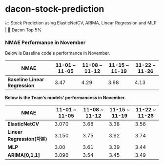 # dacon-stock-prediction
📈 Stock Prediction using ElasticNetCV, ARIMA, Linear Regression and MLP  | 🥈 Dacon Top 5%

### NMAE Performance in November

Below is Baseline code's performance in November.

| NMAE | 11-01 ~ 11-05 | 11-08 ~ 11-12 | 11-15 ~ 11-19 | 11-22 ~ 11-26 |
| --- | --- | --- | --- | --- |
| **Baseline Linear Regression** | 3.47 | 4.29 | 3.98 | 4.13 |

**Below is the Team's models' performancess in November.**

| NMAE | 11-01 ~ 11-05 | 11-08 ~ 11-12 | 11-15 ~ 11-19 | 11-22 ~ 11-26 |
| --- | --- | --- | --- | --- |
| **ElasticNetCV** | 3.070 | 3.68 | 3.38 | 3.58 |
| **Linear Regression(차분)** | 3.150 | 3.75 | 3.62 | 3.74 |
| **MLP** | 3.00 | 3.61 | 3.39 | 3.44 |
| **ARIMA[0,1,1]** | 3.090 | 3.54 | 3.45 | 3.49 |
